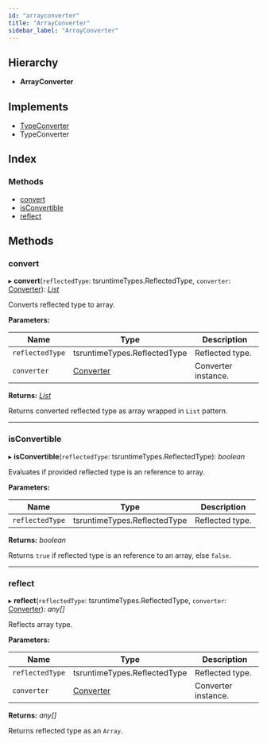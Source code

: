 ```yaml
---
id: "arrayconverter"
title: "ArrayConverter"
sidebar_label: "ArrayConverter"
---
```


## Hierarchy

* **ArrayConverter**

## Implements

* [TypeConverter](../interfaces/types.typeconverter.md)
* TypeConverter

## Index

### Methods

* [convert](arrayconverter.md#convert)
* [isConvertible](arrayconverter.md#isconvertible)
* [reflect](arrayconverter.md#reflect)

## Methods

###  convert

▸ **convert**(`reflectedType`: tsruntimeTypes.ReflectedType, `converter`: [Converter](../interfaces/types.converter.md)): *[List](list.md)*

Converts reflected type to array.

**Parameters:**

Name | Type | Description |
------ | ------ | ------ |
`reflectedType` | tsruntimeTypes.ReflectedType | Reflected type. |
`converter` | [Converter](../interfaces/types.converter.md) | Converter instance. |

**Returns:** *[List](list.md)*

Returns converted reflected type as array wrapped in `List` pattern.

___

###  isConvertible

▸ **isConvertible**(`reflectedType`: tsruntimeTypes.ReflectedType): *boolean*

Evaluates if provided reflected type is an reference to array.

**Parameters:**

Name | Type | Description |
------ | ------ | ------ |
`reflectedType` | tsruntimeTypes.ReflectedType | Reflected type. |

**Returns:** *boolean*

Returns `true` if reflected type is an reference to an array, else `false`.

___

###  reflect

▸ **reflect**(`reflectedType`: tsruntimeTypes.ReflectedType, `converter`: [Converter](../interfaces/types.converter.md)): *any[]*

Reflects array type.

**Parameters:**

Name | Type | Description |
------ | ------ | ------ |
`reflectedType` | tsruntimeTypes.ReflectedType | Reflected type. |
`converter` | [Converter](../interfaces/types.converter.md) | Converter instance. |

**Returns:** *any[]*

Returns reflected type as an `Array`.
